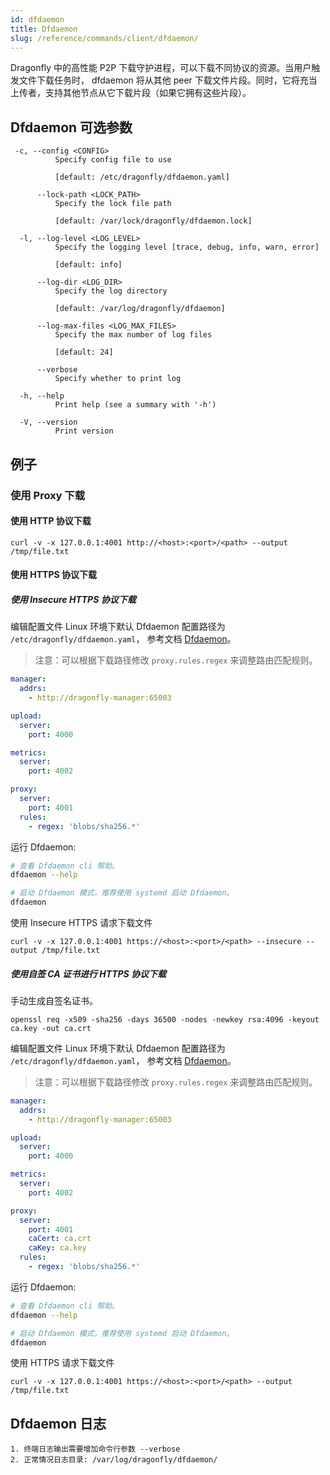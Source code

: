 ```yaml
---
id: dfdaemon
title: Dfdaemon
slug: /reference/commands/client/dfdaemon/
---
```


Dragonfly 中的高性能 P2P 下载守护进程，可以下载不同协议的资源。当用户触发文件下载任务时，
dfdaemon 将从其他 peer 下载文件片段。同时，它将充当上传者，支持其他节点从它下载片段（如果它拥有这些片段）。

## Dfdaemon 可选参数

<!-- markdownlint-disable -->

```text
 -c, --config <CONFIG>
          Specify config file to use

          [default: /etc/dragonfly/dfdaemon.yaml]

      --lock-path <LOCK_PATH>
          Specify the lock file path

          [default: /var/lock/dragonfly/dfdaemon.lock]

  -l, --log-level <LOG_LEVEL>
          Specify the logging level [trace, debug, info, warn, error]

          [default: info]

      --log-dir <LOG_DIR>
          Specify the log directory

          [default: /var/log/dragonfly/dfdaemon]

      --log-max-files <LOG_MAX_FILES>
          Specify the max number of log files

          [default: 24]

      --verbose
          Specify whether to print log

  -h, --help
          Print help (see a summary with '-h')

  -V, --version
          Print version
```

<!-- markdownlint-restore -->

## 例子

### 使用 Proxy 下载

#### 使用 HTTP 协议下载

```shell
curl -v -x 127.0.0.1:4001 http://<host>:<port>/<path> --output /tmp/file.txt
```

#### 使用 HTTPS 协议下载

##### 使用 Insecure HTTPS 协议下载

编辑配置文件 Linux 环境下默认 Dfdaemon 配置路径为 `/etc/dragonfly/dfdaemon.yaml`，
参考文档 [Dfdaemon](../../configuration/client/dfdaemon.md)。

> 注意：可以根据下载路径修改 `proxy.rules.regex` 来调整路由匹配规则。

```yaml
manager:
  addrs:
    - http://dragonfly-manager:65003

upload:
  server:
    port: 4000

metrics:
  server:
    port: 4002

proxy:
  server:
    port: 4001
  rules:
    - regex: 'blobs/sha256.*'
```

运行 Dfdaemon:

```bash
# 查看 Dfdaemon cli 帮助。
dfdaemon --help

# 启动 Dfdaemon 模式，推荐使用 systemd 启动 Dfdaemon。
dfdaemon
```

使用 Insecure HTTPS 请求下载文件

```shell
curl -v -x 127.0.0.1:4001 https://<host>:<port>/<path> --insecure --output /tmp/file.txt
```

##### 使用自签 CA 证书进行 HTTPS 协议下载

手动生成自签名证书。

```shell
openssl req -x509 -sha256 -days 36500 -nodes -newkey rsa:4096 -keyout ca.key -out ca.crt
```

编辑配置文件 Linux 环境下默认 Dfdaemon 配置路径为 `/etc/dragonfly/dfdaemon.yaml`，
参考文档 [Dfdaemon](../../configuration/client/dfdaemon.md)。

> 注意：可以根据下载路径修改 `proxy.rules.regex` 来调整路由匹配规则。

```yaml
manager:
  addrs:
    - http://dragonfly-manager:65003

upload:
  server:
    port: 4000

metrics:
  server:
    port: 4002

proxy:
  server:
    port: 4001
    caCert: ca.crt
    caKey: ca.key
  rules:
    - regex: 'blobs/sha256.*'
```

运行 Dfdaemon:

```bash
# 查看 Dfdaemon cli 帮助。
dfdaemon --help

# 启动 Dfdaemon 模式，推荐使用 systemd 启动 Dfdaemon。
dfdaemon
```

使用 HTTPS 请求下载文件

```shell
curl -v -x 127.0.0.1:4001 https://<host>:<port>/<path> --output /tmp/file.txt
```

## Dfdaemon 日志

```text
1. 终端日志输出需要增加命令行参数 --verbose
2. 正常情况日志目录: /var/log/dragonfly/dfdaemon/
```
